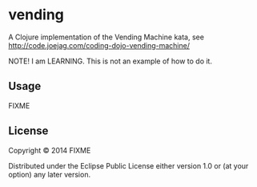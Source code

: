 # vending

A Clojure implementation of the Vending Machine kata, see http://code.joejag.com/coding-dojo-vending-machine/

NOTE! I am LEARNING. This is not an example of how to do it.

## Usage

FIXME

## License

Copyright © 2014 FIXME

Distributed under the Eclipse Public License either version 1.0 or (at
your option) any later version.
